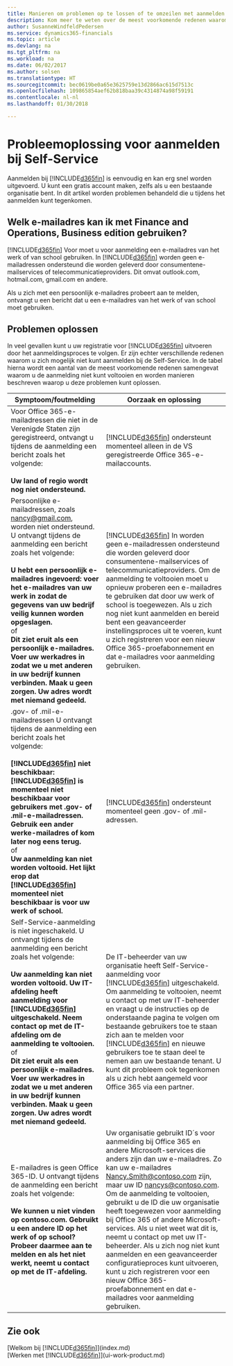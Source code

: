 ```yaml
---
title: Manieren om problemen op te lossen of te omzeilen met aanmelden bij Self-Service | Microsoft Docs
description: Kom meer te weten over de meest voorkomende redenen waarom u de inschrijving bij Finance and Operations, Business edition niet kunt voltooien, en manieren om het op te lossen.
author: SusanneWindfeldPedersen
ms.service: dynamics365-financials
ms.topic: article
ms.devlang: na
ms.tgt_pltfrm: na
ms.workload: na
ms.date: 06/02/2017
ms.author: solsen
ms.translationtype: HT
ms.sourcegitcommit: bec0619be0a65e3625759e13d2866ac615d7513c
ms.openlocfilehash: 109865854aef62b818baa39c4314874a98f59191
ms.contentlocale: nl-nl
ms.lasthandoff: 01/30/2018

---
```

# <a name="troubleshooting-self-service-sign-up"></a>Probleemoplossing voor aanmelden bij Self-Service
Aanmelden bij [!INCLUDE[d365fin](includes/d365fin_md.md)] is eenvoudig en kan erg snel worden uitgevoerd. U kunt een gratis account maken, zelfs als u een bestaande organisatie bent. In dit artikel worden problemen behandeld die u tijdens het aanmelden kunt tegenkomen.

## <a name="what-email-address-can-i-use-with-finance-and-operations-business-edition"></a>Welk e-mailadres kan ik met Finance and Operations, Business edition gebruiken?
[!INCLUDE[d365fin](includes/d365fin_md.md)] Voor  moet u voor aanmelding een e-mailadres van het werk of van school gebruiken. In [!INCLUDE[d365fin](includes/d365fin_md.md)] worden geen e-mailadressen ondersteund die worden geleverd door consumentene-mailservices of telecommunicatieproviders. Dit omvat outlook.com, hotmail.com, gmail.com en andere.

Als u zich met een persoonlijk e-mailadres probeert aan te melden, ontvangt u een bericht dat u een e-mailadres van het werk of van school moet gebruiken.

## <a name="troubleshooting"></a>Problemen oplossen
In veel gevallen kunt u uw registratie voor [!INCLUDE[d365fin](includes/d365fin_md.md)] uitvoeren door het aanmeldingsproces te volgen. Er zijn echter verschillende redenen waarom u zich mogelijk niet kunt aanmelden bij de Self-Service. In de tabel hierna wordt een aantal van de meest voorkomende redenen samengevat waarom u de aanmelding niet kunt voltooien en worden manieren beschreven waarop u deze problemen kunt oplossen.

| Symptoom/foutmelding | Oorzaak en oplossing |
| --- | --- |
| Voor Office 365-e-mailadressen die niet in de Verenigde Staten zijn geregistreerd, ontvangt u tijdens de aanmelding een bericht zoals het volgende:<br /><br />**Uw land of regio wordt nog niet ondersteund.** |[!INCLUDE[d365fin](includes/d365fin_md.md)] ondersteunt momenteel alleen in de VS geregistreerde Office 365-e-mailaccounts. |
| Persoonlijke e-mailadressen, zoals nancy@gmail.com, worden niet ondersteund. U ontvangt tijdens de aanmelding een bericht zoals het volgende:<br /><br />**U hebt een persoonlijk e-mailadres ingevoerd: voer het e-mailadres van uw werk in zodat de gegevens van uw bedrijf veilig kunnen worden opgeslagen.**<br> of <br> **Dit ziet eruit als een persoonlijk e-mailadres. Voer uw werkadres in zodat we u met anderen in uw bedrijf kunnen verbinden. Maak u geen zorgen. Uw adres wordt met niemand gedeeld.** |[!INCLUDE[d365fin](includes/d365fin_md.md)] In  worden geen e-mailadressen ondersteund die worden geleverd door consumentene-mailservices of telecommunicatieproviders. Om de aanmelding te voltooien moet u opnieuw proberen een e-mailadres te gebruiken dat door uw werk of school is toegewezen. Als u zich nog niet kunt aanmelden en bereid bent een geavanceerder instellingsproces uit te voeren, kunt u zich registreren voor een nieuw Office 365-proefabonnement en dat e-mailadres voor aanmelding gebruiken. |
| .gov- of .mil-e-mailadressen U ontvangt tijdens de aanmelding een bericht zoals het volgende:<br /><br />**[!INCLUDE[d365fin](includes/d365fin_md.md)] niet beschikbaar: [!INCLUDE[d365fin](includes/d365fin_md.md)] is momenteel niet beschikbaar voor gebruikers met .gov- of .mil-e-mailadressen. Gebruik een ander werke-mailadres of kom later nog eens terug.** <br>of <br>**Uw aanmelding kan niet worden voltooid. Het lijkt erop dat [!INCLUDE[d365fin](includes/d365fin_md.md)] momenteel niet beschikbaar is voor uw werk of school.** |[!INCLUDE[d365fin](includes/d365fin_md.md)]  ondersteunt momenteel geen .gov- of .mil-adressen. |
| Self-Service-aanmelding is niet ingeschakeld. U ontvangt tijdens de aanmelding een bericht zoals het volgende:<br /><br />**Uw aanmelding kan niet worden voltooid. Uw IT-afdeling heeft aanmelding voor [!INCLUDE[d365fin](includes/d365fin_md.md)] uitgeschakeld. Neem contact op met de IT-afdeling om de aanmelding te voltooien.** <br>of <br> **Dit ziet eruit als een persoonlijk e-mailadres. Voer uw werkadres in zodat we u met anderen in uw bedrijf kunnen verbinden. Maak u geen zorgen. Uw adres wordt met niemand gedeeld.** |De IT-beheerder van uw organisatie heeft Self-Service-aanmelding voor [!INCLUDE[d365fin](includes/d365fin_md.md)] uitgeschakeld. Om aanmelding te voltooien, neemt u contact op met uw IT-beheerder en vraagt u de instructies op de onderstaande pagina te volgen om bestaande gebruikers toe te staan zich aan te melden voor [!INCLUDE[d365fin](includes/d365fin_md.md)] en nieuwe gebruikers toe te staan deel te nemen aan uw bestaande tenant. U kunt dit probleem ook tegenkomen als u zich hebt aangemeld voor Office 365 via een partner. |
| E-mailadres is geen Office 365-ID. U ontvangt tijdens de aanmelding een bericht zoals het volgende:<br /><br />**We kunnen u niet vinden op contoso.com. Gebruikt u een andere ID op het werk of op school? Probeer daarmee aan te melden en als het niet werkt, neemt u contact op met de IT-afdeling.** |Uw organisatie gebruikt ID´s voor aanmelding bij Office 365 en andere Microsoft-services die anders zijn dan uw e-mailadres. Zo kan uw e-mailadres Nancy.Smith@contoso.com zijn, maar uw ID nancys@contoso.com. Om de aanmelding te voltooien, gebruikt u de ID die uw organisatie heeft toegewezen voor aanmelding bij Office 365 of andere Microsoft-services. Als u niet weet wat dit is, neemt u contact op met uw IT-beheerder. Als u zich nog niet kunt aanmelden en een geavanceerder configuratieproces kunt uitvoeren, kunt u zich registreren voor een nieuw Office 365-proefabonnement en dat e-mailadres voor aanmelding gebruiken. |

## <a name="see-also"></a>Zie ook
[Welkom bij [!INCLUDE[d365fin](includes/d365fin_long_md.md)]](index.md)  
[Werken met [!INCLUDE[d365fin](includes/d365fin_md.md)]](ui-work-product.md)


